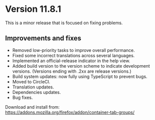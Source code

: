 # Version 11.8.1

This is a minor release that is focused on fixing problems.

## Improvements and fixes

- Removed low-priority tasks to improve overall performance.
- Fixed some incorrect translations across several languages.
- Implemented an official-release indicator in the help view.
- Added build version to the version scheme to indicate development versions. (Versions ending with .2xx are release versions.)
- Build system updates: now fully using TypeScript to prevent bugs.
- Moved to CircleCI.
- Translation updates.
- Dependencies updates.
- Bug fixes.

Download and install from: https://addons.mozilla.org/firefox/addon/container-tab-groups/
